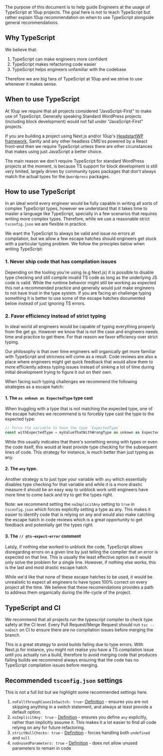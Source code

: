The purpose of this document is to help guide Engineers at the usage of TypeScript at 10up projects. The goal here is not to teach TypeScript but rather explain 10up recommendation on when to use TypeScript alongside general recommendations.

## Why TypeScript

We believe that:
1. TypeScript can make engineers more confident
2. TypeScript makes refactoring code easier
3. TypeScript helps engineers unfamiliar with the codebase

Therefore we are big fans of TypeScript at 10up and we strive to use whenever it makes sense.

## When to use TypeScript

At 10up we require that all projects considered "JavaScript-First" to make use of TypeScript. Generally speaking Standard WordPress projects (including block development) would not fall under "JavaScript-First" projects. 

If you are building a project using Next.js and/or 10up's [HeadstartWP framework](https://headstartwp.10up.com/), Sanity and any other headless CMS'es powered by a React front-end then we require TypeScript unless there are other cicunstances that makes using just JavaScript a better choice.

The main reason we don't require TypeScript for standard WordPress projects at the moment, is because TS support for block development is still very limited, largely driven by community types packages that don't always match the actual types for the `@wordpress` packages.

## How to use TypeScript

In an ideal world every engineer would be fully capable in writing all sorts of complex TypeScript types, however we understand that it takes time to master a language like TypeScript, specially in a few scenarios that requires writing more complex types. Therefore, while we use a reasonable strict `tsconfig.json` we are flexible in practice. 

We want the TypeScript to always be valid and issue no errors at compilation, but we allow a few escape hatches should engineers get stuck with a particular typing problem. We follow the principles below when writing TypeScript:

### 1. Never ship code that has compilation issues

Depending on the tooling you're using (e.g Next.js) it is possible to disable type checking and still compile invalid TS code as long as the underlying JS code is valid. While the runtime behavior might still be working as expected this not a recommended practice and generally would just make engineers to not have trust in the type system. If you are facing an challenge typing something it is better to use some of the escape hatches documented below instead of just ignoring TS errors.

### 2. Favor efficiency instead of strict typing

In ideal world all engineers would be capable of typing everything properly from the get go. However we know that is not the case and engineers needs time and practice to get there. For that reason we favor efficiency over strict typing. 

Our philosophy is that over time engineers will organically get more familiar with TypeScript and stricness will come as a result. Code reviews are also a place where engineers might get quick feedback that would allow them to more efficiently adress typing issues instead of sinking a lot of time during initial development trying to figure it out on their own.

When facing such typing challenges we recommend the following strategies as a escape hatch:
#### 1. The `as unkown as ExpectedType` type cast

When truggling with a type that is not matching the expected type, one of the escape hatches we recommend is to forcebly type cast the type to the expected type:

```ts
// force the variable to have the type `ExpectedType`
const withExpectedType = myValueThatWithWrongType as unkown as ExpectedType;
```

While this usually indicates that there's something wrong with types or even the code itself, this would at least provide type checking for the subsequent lines of code. This strategy for instance, is much better than just typing as any.

#### 2. The `any` type.

Another strategy is to just type your variable with `any` which essentially disables type checking for that variable and while it is a more drastic measure it should be an easy way to unblock work until engineers have more time to come back and try to get the types right.

Note: we recommend setting the `noImplicitAny` setting to `true` in `tsconfig.json` which forces explicitly setting a type as any. This makes it easier to identify code that is relying on any and would also make catching the escape hatch in code reviews which is a great opportunity to get feedback and potentially get the types right.

#### 3. The `// @ts-expect-error` comment

Latsly, if nothing else worked to unblock the code, TypeScript allows disregarding errors on a given line by just telling the compiler that an error is expected on that line. This is usually the least effective option as it would only solve the problem for a single line. However, if nothing else works, this is the last and most drastic escape hatch.

While we'd like that none of these escape hatches to be used, it would be unrealistic to expect all engineers to have types 100% correct on every project all the time. We believe that these recomendations provides a path to address them organically during the life-cycle of the project.

## TypeScript and CI

We recommend that all projects run the typescript compiler to check type safety at the CI level. Every Pull Request/Merge Request should run `tsc --noEmit` on CI to ensure there are no compilation issues before merging the branch.

This is a great strategy to avoid builds failing due to type errors. With Next.js for instance, you might not realise you have a TS compilation issue until you actually run a build, therefore to avoid merging code that produces failing builds we recommend always ensuring that the code has no TypeScript compilation issues before merging.

## Recommended `tsconfig.json` settings

This is not a full list but we highlight some recommended settings here.

1. `noFallthroughCasesInSwitch: true`- [Definition](https://www.typescriptlang.org/tsconfig/#noFallthroughCasesInSwitch) - ensures you are not skipping anything in a switch statement, and always at least provide a default option.
2. `noImplicitAny: true` - [Definition](https://www.typescriptlang.org/tsconfig/#noImplicitAny) - ensures you define `any` explicitly, rather than implicitly assume it. This makes it a lot easier to find all code relying on any for future refactoring.
3. `strictNullChecks: true` - [Definition](https://www.typescriptlang.org/tsconfig/#strictNullChecks) - forces handling both `undefined` and `null`
4. `noUnusedParameters: true` - [Definition](https://www.typescriptlang.org/tsconfig/#noUnusedParameters) - does not allow unused parameters to remain in code